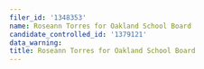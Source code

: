 ```yaml
---
filer_id: '1348353'
name: Roseann Torres for Oakland School Board
candidate_controlled_id: '1379121'
data_warning:
title: Roseann Torres for Oakland School Board
---
```

